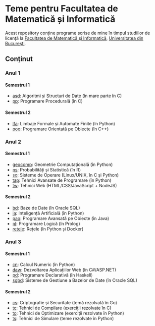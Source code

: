 # Teme pentru Facultatea de Matematică și Informatică

Acest repository conține programe scrise de mine în timpul studiilor de licență
la [Facultatea de Matematică și Informatică](http://fmi.unibuc.ro/ro/),
[Universitatea din București](https://www.unibuc.ro).

## Conținut

### Anul 1

#### Semestrul 1

- [asd](asd): Algoritmi și Structuri de Date (în mare parte în C)
- [pp](pp): Programare Procedurală (în C)

#### Semestrul 2

- [lfa](lfa): Limbaje Formale și Automate Finite (în Python)
- [poo](poo): Programare Orientată pe Obiecte (în C++)

### Anul 2

#### Semestrul 1

- [geocomp](geocomp): Geometrie Computațională (în Python)
- [ps](ps): Probabilități și Statistică (în R)
- [so](so): Sisteme de Operare (Linux/UNIX, în C și Python)
- [tap](tap): Tehnici Avansate de Programare (în Python)
- [tw](tw): Tehnici Web (HTML/CSS/JavaScript + NodeJS)

#### Semestrul 2

- [bd](bd): Baze de Date (în Oracle SQL)
- [ia](ia): Inteligență Artificială (în Python)
- [pao](pao): Programare Avansată pe Obiecte (în Java)
- [pl](pl): Programare Logică (în Prolog)
- [retele](retele): Rețele (în Python și Docker)

### Anul 3

#### Semestrul 1

- [cn](cn): Calcul Numeric (în Python)
- [daw](daw): Dezvoltarea Aplicațiilor Web (în C#/ASP.NET)
- [pd](pd): Programare Declarativă (în Haskell)
- [sgbd](sgbd): Sisteme de Gestiune a Bazelor de Date (în Oracle SQL)

#### Semestrul 2

- [cs](cs): Criptografie și Securitate (temă rezolvată în Go)
- [tc](tc): Tehnici de Compilare (exerciții rezolvate în C)
- [to](to): Tehnici de Optimizare (exerciții rezolvate în Python)
- [ts](ts): Tehnici de Simulare (teme rezolvate în Python)
